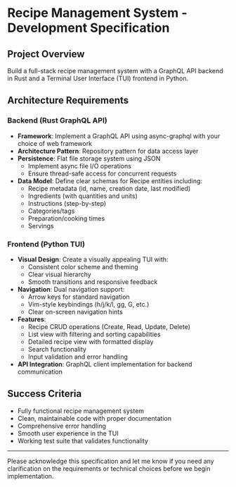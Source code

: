 # Recipe Management System - Development Specification

## Project Overview
Build a full-stack recipe management system with a GraphQL API backend in Rust and a Terminal User Interface (TUI) frontend in Python.

## Architecture Requirements

### Backend (Rust GraphQL API)
- **Framework**: Implement a GraphQL API using async-graphql with your choice of web framework
- **Architecture Pattern**: Repository pattern for data access layer
- **Persistence**: Flat file storage system using JSON
  - Implement async file I/O operations
  - Ensure thread-safe access for concurrent requests
- **Data Model**: Define clear schemas for Recipe entities including:
  - Recipe metadata (id, name, creation date, last modified)
  - Ingredients (with quantities and units)
  - Instructions (step-by-step)
  - Categories/tags
  - Preparation/cooking times
  - Servings

### Frontend (Python TUI)
- **Visual Design**: Create a visually appealing TUI with:
  - Consistent color scheme and theming
  - Clear visual hierarchy
  - Smooth transitions and responsive feedback
- **Navigation**: Dual navigation support:
  - Arrow keys for standard navigation
  - Vim-style keybindings (h/j/k/l, gg, G, etc.)
  - Clear on-screen navigation hints
- **Features**:
  - Recipe CRUD operations (Create, Read, Update, Delete)
  - List view with filtering and sorting capabilities
  - Detailed recipe view with formatted display
  - Search functionality
  - Input validation and error handling
- **API Integration**: GraphQL client implementation for backend communication

## Success Criteria
- Fully functional recipe management system
- Clean, maintainable code with proper documentation
- Comprehensive error handling
- Smooth user experience in the TUI
- Working test suite that validates functionality

---
Please acknowledge this specification and let me know if you need any clarification on the requirements or technical choices before we begin implementation.
